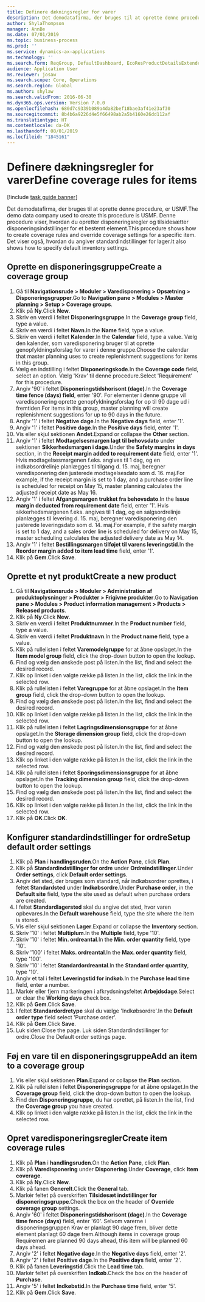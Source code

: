 ```yaml
---
title: Definere dækningsregler for varer
description: Det demodatafirma, der bruges til at oprette denne procedure, er USMF.
author: ShylaThompson
manager: AnnBe
ms.date: 07/01/2019
ms.topic: business-process
ms.prod: ''
ms.service: dynamics-ax-applications
ms.technology: ''
ms.search.form: ReqGroup, DefaultDashboard, EcoResProductDetailsExtended, EcoResProductCreate, InventItemOrderSetup, ReqItemTable
audience: Application User
ms.reviewer: josaw
ms.search.scope: Core, Operations
ms.search.region: Global
ms.author: shylaw
ms.search.validFrom: 2016-06-30
ms.dyn365.ops.version: Version 7.0.0
ms.openlocfilehash: 680d7c9339b089a4da82bef18bae3af41e23af30
ms.sourcegitcommit: 8b4b6a9226d4e5f66498ab2a5b4160e26dd112af
ms.translationtype: HT
ms.contentlocale: da-DK
ms.lasthandoff: 08/01/2019
ms.locfileid: "1845161"
---
```

# <a name="define-coverage-rules-for-items"></a><span data-ttu-id="cb838-103">Definere dækningsregler for varer</span><span class="sxs-lookup"><span data-stu-id="cb838-103">Define coverage rules for items</span></span>

[!include [task guide banner](../../includes/task-guide-banner.md)]

<span data-ttu-id="cb838-104">Det demodatafirma, der bruges til at oprette denne procedure, er USMF.</span><span class="sxs-lookup"><span data-stu-id="cb838-104">The demo data company used to create this procedure is USMF.</span></span> <span data-ttu-id="cb838-105">Denne procedure viser, hvordan du opretter disponeringsregler og tilsidesætter disponeringsindstillinger for et bestemt element.</span><span class="sxs-lookup"><span data-stu-id="cb838-105">This procedure shows how to create coverage rules and override coverage settings for a specific item.</span></span> <span data-ttu-id="cb838-106">Det viser også, hvordan du angiver standardindstillinger for lager.</span><span class="sxs-lookup"><span data-stu-id="cb838-106">It also shows how to specify default inventory settings.</span></span>


## <a name="create-a-coverage-group"></a><span data-ttu-id="cb838-107">Oprette en disponeringsgruppe</span><span class="sxs-lookup"><span data-stu-id="cb838-107">Create a coverage group</span></span>
1. <span data-ttu-id="cb838-108">Gå til **Navigationsrude > Moduler > Varedisponering > Opsætning > Disponeringsgrupper**.</span><span class="sxs-lookup"><span data-stu-id="cb838-108">Go to **Navigation pane > Modules > Master planning > Setup > Coverage groups**.</span></span>
2. <span data-ttu-id="cb838-109">Klik på **Ny**.</span><span class="sxs-lookup"><span data-stu-id="cb838-109">Click **New**.</span></span>
3. <span data-ttu-id="cb838-110">Skriv en værdi i feltet **Disponeringsgruppe**.</span><span class="sxs-lookup"><span data-stu-id="cb838-110">In the **Coverage group** field, type a value.</span></span>
4. <span data-ttu-id="cb838-111">Skriv en værdi i feltet **Navn**.</span><span class="sxs-lookup"><span data-stu-id="cb838-111">In the **Name** field, type a value.</span></span>
5. <span data-ttu-id="cb838-112">Skriv en værdi i feltet **Kalender**.</span><span class="sxs-lookup"><span data-stu-id="cb838-112">In the **Calendar** field, type a value.</span></span> <span data-ttu-id="cb838-113">Vælg den kalender, som varedisponering bruger til at oprette genopfyldningsforslag for varer i denne gruppe.</span><span class="sxs-lookup"><span data-stu-id="cb838-113">Choose the calendar that master planning uses to create replenishment suggestions for items in this group.</span></span>  
6. <span data-ttu-id="cb838-114">Vælg en indstilling i feltet **Disponeringskode**.</span><span class="sxs-lookup"><span data-stu-id="cb838-114">In the **Coverage code** field, select an option.</span></span> <span data-ttu-id="cb838-115">Vælg 'Krav' til denne procedure.</span><span class="sxs-lookup"><span data-stu-id="cb838-115">Select 'Requirement' for this procedure.</span></span>  
7. <span data-ttu-id="cb838-116">Angiv '90' i feltet **Disponeringstidshorisont (dage)**.</span><span class="sxs-lookup"><span data-stu-id="cb838-116">In the **Coverage time fence (days) field**, enter '90'.</span></span> <span data-ttu-id="cb838-117">For elementer i denne gruppe vil varedisponering oprette genopfyldningsforslag for op til 90 dage ud i fremtiden.</span><span class="sxs-lookup"><span data-stu-id="cb838-117">For items in this group, master planning will create replenishment suggestions for up to 90 days in the future.</span></span>  
8. <span data-ttu-id="cb838-118">Angiv '1' i feltet **Negative dage**.</span><span class="sxs-lookup"><span data-stu-id="cb838-118">In the **Negative days** field, enter '1'.</span></span>
9. <span data-ttu-id="cb838-119">Angiv '1' i feltet **Positive dage**.</span><span class="sxs-lookup"><span data-stu-id="cb838-119">In the **Positive days** field, enter '1'.</span></span>
10. <span data-ttu-id="cb838-120">Vis eller skjul sektionen **Andet**.</span><span class="sxs-lookup"><span data-stu-id="cb838-120">Expand or collapse the **Other** section.</span></span>
11. <span data-ttu-id="cb838-121">Angiv '1' i feltet **Modtagelsesmargen lagt til behovsdato** under sektionen **Sikkerhedsmargen i dage**.</span><span class="sxs-lookup"><span data-stu-id="cb838-121">Under the **Safety margins in days** section, in the **Receipt margin added to requirement date** field, enter '1'.</span></span> <span data-ttu-id="cb838-122">Hvis modtagelsesmargenen f.eks. angives til 1 dag, og en indkøbsordrelinje planlægges til tilgang d. 15. maj, beregner varedisponering den justerede modtagelsesdato som d. 16. maj.</span><span class="sxs-lookup"><span data-stu-id="cb838-122">For example, if the receipt margin is set to 1 day, and a purchase order line is scheduled for receipt on May 15, master planning calculates the adjusted receipt date as May 16.</span></span>  
12. <span data-ttu-id="cb838-123">Angiv '1' i feltet **Afgangsmargen trukket fra behovsdato**.</span><span class="sxs-lookup"><span data-stu-id="cb838-123">In the **Issue margin deducted from requirement date** field, enter '1'.</span></span> <span data-ttu-id="cb838-124">Hvis sikkerhedsmargenen f.eks. angives til 1 dag, og en salgsordrelinje planlægges til levering d. 15. maj, beregner varedisponering den justerede leveringsdato som d. 14. maj.</span><span class="sxs-lookup"><span data-stu-id="cb838-124">For example, if the safety margin is set to 1 day, and a sales order line is scheduled for delivery on May 15, master scheduling calculates the adjusted delivery date as May 14.</span></span>  
13. <span data-ttu-id="cb838-125">Angiv '1' i feltet **Bestillingsmargen tilføjet til varens leveringstid**.</span><span class="sxs-lookup"><span data-stu-id="cb838-125">In the **Reorder margin added to item lead time** field, enter '1'.</span></span>
14. <span data-ttu-id="cb838-126">Klik på **Gem**.</span><span class="sxs-lookup"><span data-stu-id="cb838-126">Click **Save**.</span></span>

## <a name="create-a-new-product"></a><span data-ttu-id="cb838-127">Oprette et nyt produkt</span><span class="sxs-lookup"><span data-stu-id="cb838-127">Create a new product</span></span>
1. <span data-ttu-id="cb838-128">Gå til **Navigationsrude > Moduler > Administration af produktoplysninger > Produkter > Frigivne produkter**.</span><span class="sxs-lookup"><span data-stu-id="cb838-128">Go to **Navigation pane > Modules > Product information management > Products > Released products**.</span></span>
2. <span data-ttu-id="cb838-129">Klik på **Ny**.</span><span class="sxs-lookup"><span data-stu-id="cb838-129">Click **New**.</span></span>
3. <span data-ttu-id="cb838-130">Skriv en værdi i feltet **Produktnummer**.</span><span class="sxs-lookup"><span data-stu-id="cb838-130">In the **Product number** field, type a value.</span></span>
4. <span data-ttu-id="cb838-131">Skriv en værdi i feltet **Produktnavn**.</span><span class="sxs-lookup"><span data-stu-id="cb838-131">In the **Product name** field, type a value.</span></span>
5. <span data-ttu-id="cb838-132">Klik på rullelisten i feltet **Varemodelgruppe** for at åbne opslaget.</span><span class="sxs-lookup"><span data-stu-id="cb838-132">In the **Item model group** field, click the drop-down button to open the lookup.</span></span>
6. <span data-ttu-id="cb838-133">Find og vælg den ønskede post på listen.</span><span class="sxs-lookup"><span data-stu-id="cb838-133">In the list, find and select the desired record.</span></span>
7. <span data-ttu-id="cb838-134">Klik op linket i den valgte række på listen.</span><span class="sxs-lookup"><span data-stu-id="cb838-134">In the list, click the link in the selected row.</span></span>
8. <span data-ttu-id="cb838-135">Klik på rullelisten i feltet **Varegruppe** for at åbne opslaget.</span><span class="sxs-lookup"><span data-stu-id="cb838-135">In the **Item group** field, click the drop-down button to open the lookup.</span></span>
9. <span data-ttu-id="cb838-136">Find og vælg den ønskede post på listen.</span><span class="sxs-lookup"><span data-stu-id="cb838-136">In the list, find and select the desired record.</span></span>
10. <span data-ttu-id="cb838-137">Klik op linket i den valgte række på listen.</span><span class="sxs-lookup"><span data-stu-id="cb838-137">In the list, click the link in the selected row.</span></span>
11. <span data-ttu-id="cb838-138">Klik på rullelisten i feltet **Lagringsdimensionsgruppe** for at åbne opslaget.</span><span class="sxs-lookup"><span data-stu-id="cb838-138">In the **Storage dimension group** field, click the drop-down button to open the lookup.</span></span>
12. <span data-ttu-id="cb838-139">Find og vælg den ønskede post på listen.</span><span class="sxs-lookup"><span data-stu-id="cb838-139">In the list, find and select the desired record.</span></span>
13. <span data-ttu-id="cb838-140">Klik op linket i den valgte række på listen.</span><span class="sxs-lookup"><span data-stu-id="cb838-140">In the list, click the link in the selected row.</span></span>
14. <span data-ttu-id="cb838-141">Klik på rullelisten i feltet **Sporingsdimensionsgruppe** for at åbne opslaget.</span><span class="sxs-lookup"><span data-stu-id="cb838-141">In the **Tracking dimension group** field, click the drop-down button to open the lookup.</span></span>
15. <span data-ttu-id="cb838-142">Find og vælg den ønskede post på listen.</span><span class="sxs-lookup"><span data-stu-id="cb838-142">In the list, find and select the desired record.</span></span>
16. <span data-ttu-id="cb838-143">Klik op linket i den valgte række på listen.</span><span class="sxs-lookup"><span data-stu-id="cb838-143">In the list, click the link in the selected row.</span></span>
17. <span data-ttu-id="cb838-144">Klik på **OK**.</span><span class="sxs-lookup"><span data-stu-id="cb838-144">Click **OK**.</span></span>

## <a name="setup-default-order-settings"></a><span data-ttu-id="cb838-145">Konfigurer standardindstillinger for ordre</span><span class="sxs-lookup"><span data-stu-id="cb838-145">Setup default order settings</span></span>
1. <span data-ttu-id="cb838-146">Klik på **Plan** i **handlingsruden**.</span><span class="sxs-lookup"><span data-stu-id="cb838-146">On the **Action Pane**, click **Plan**.</span></span>
2. <span data-ttu-id="cb838-147">Klik på **Standardindstillinger for ordre** under **Ordreindstillinger**.</span><span class="sxs-lookup"><span data-stu-id="cb838-147">Under **Order settings**, click **Default order settings**.</span></span>
3. <span data-ttu-id="cb838-148">Angiv det sted, der bruges som standard, når indkøbsordrer oprettes, i feltet **Standardsted** under **Indkøbsordre**.</span><span class="sxs-lookup"><span data-stu-id="cb838-148">Under **Purchase order**, in the **Default site** field, type the site used as default when purchase orders are created.</span></span>
4. <span data-ttu-id="cb838-149">I feltet **Standardlagersted** skal du angive det sted, hvor varen opbevares.</span><span class="sxs-lookup"><span data-stu-id="cb838-149">In the **Default warehouse** field, type the site where the item is stored.</span></span>
5. <span data-ttu-id="cb838-150">Vis eller skjul sektionen **Lager**.</span><span class="sxs-lookup"><span data-stu-id="cb838-150">Expand or collapse the **Inventory** section.</span></span>
6. <span data-ttu-id="cb838-151">Skriv '10' i feltet **Multiplum**.</span><span class="sxs-lookup"><span data-stu-id="cb838-151">In the **Multiple** field, type '10'.</span></span>
7. <span data-ttu-id="cb838-152">Skriv '10' i feltet **Min. ordreantal**.</span><span class="sxs-lookup"><span data-stu-id="cb838-152">In the **Min. order quantity** field, type '10'.</span></span>
8. <span data-ttu-id="cb838-153">Skriv '100' i feltet **Maks. ordreantal**.</span><span class="sxs-lookup"><span data-stu-id="cb838-153">In the **Max. order quantity** field, type '100'.</span></span>
9. <span data-ttu-id="cb838-154">Skriv '10' i feltet **Standardordreantal**.</span><span class="sxs-lookup"><span data-stu-id="cb838-154">In the **Standard order quantity**, type '10'.</span></span>
10. <span data-ttu-id="cb838-155">Angiv et tal i feltet **Leveringstid for indkøb**.</span><span class="sxs-lookup"><span data-stu-id="cb838-155">In the **Purchase lead time** field, enter a number.</span></span>
11. <span data-ttu-id="cb838-156">Markér eller fjern markeringen i afkrydsningsfeltet **Arbejdsdage**.</span><span class="sxs-lookup"><span data-stu-id="cb838-156">Select or clear the **Working days** check box.</span></span>
12. <span data-ttu-id="cb838-157">Klik på **Gem**.</span><span class="sxs-lookup"><span data-stu-id="cb838-157">Click **Save**.</span></span>
13. <span data-ttu-id="cb838-158">I feltet **Standardordretype** skal du vælge 'Indkøbsordre'.</span><span class="sxs-lookup"><span data-stu-id="cb838-158">In the **Default order type** field select 'Purchase order'.</span></span>
14. <span data-ttu-id="cb838-159">Klik på **Gem**.</span><span class="sxs-lookup"><span data-stu-id="cb838-159">Click **Save**.</span></span>
15. <span data-ttu-id="cb838-160">Luk siden.</span><span class="sxs-lookup"><span data-stu-id="cb838-160">Close the page.</span></span> <span data-ttu-id="cb838-161">Luk siden Standardindstillinger for ordre.</span><span class="sxs-lookup"><span data-stu-id="cb838-161">Close the Default order settings page.</span></span>  

## <a name="add-an-item-to-a-coverage-group"></a><span data-ttu-id="cb838-162">Føj en vare til en disponeringsgruppe</span><span class="sxs-lookup"><span data-stu-id="cb838-162">Add an item to a coverage group</span></span>
1. <span data-ttu-id="cb838-163">Vis eller skjul sektionen **Plan**.</span><span class="sxs-lookup"><span data-stu-id="cb838-163">Expand or collapse the **Plan** section.</span></span>
2. <span data-ttu-id="cb838-164">Klik på rullelisten i feltet **Disponeringsgruppe** for at åbne opslaget.</span><span class="sxs-lookup"><span data-stu-id="cb838-164">In the **Coverage group** field, click the drop-down button to open the lookup.</span></span>
3. <span data-ttu-id="cb838-165">Find den **Disponeringsgruppe**, du har oprettet, på listen.</span><span class="sxs-lookup"><span data-stu-id="cb838-165">In the list, find the **Coverage group** you have created.</span></span>
4. <span data-ttu-id="cb838-166">Klik op linket i den valgte række på listen.</span><span class="sxs-lookup"><span data-stu-id="cb838-166">In the list, click the link in the selected row.</span></span>

## <a name="create-item-coverage-rules"></a><span data-ttu-id="cb838-167">Opret varedisponeringsregler</span><span class="sxs-lookup"><span data-stu-id="cb838-167">Create item coverage rules</span></span>
1. <span data-ttu-id="cb838-168">Klik på **Plan** i **handlingsruden**.</span><span class="sxs-lookup"><span data-stu-id="cb838-168">On the **Action Pane**, click **Plan**.</span></span>
2. <span data-ttu-id="cb838-169">Klik på **Varedisponering** under **Disponering**.</span><span class="sxs-lookup"><span data-stu-id="cb838-169">Under **Coverage**, click **Item coverage**.</span></span>
3. <span data-ttu-id="cb838-170">Klik på **Ny**.</span><span class="sxs-lookup"><span data-stu-id="cb838-170">Click **New**.</span></span>
4. <span data-ttu-id="cb838-171">Klik på fanen **Generelt**.</span><span class="sxs-lookup"><span data-stu-id="cb838-171">Click the **General** tab.</span></span>
5. <span data-ttu-id="cb838-172">Markér feltet på overskriften **Tilsidesæt indstillinger for disponeringsgruppe**.</span><span class="sxs-lookup"><span data-stu-id="cb838-172">Check the box on the header of **Override coverage group** settings.</span></span>
6. <span data-ttu-id="cb838-173">Angiv '60' i feltet **Disponeringstidshorisont (dage)**.</span><span class="sxs-lookup"><span data-stu-id="cb838-173">In the **Coverage time fence (days)** field, enter '60'.</span></span> <span data-ttu-id="cb838-174">Selvom varerne i disponeringsgruppen Krav er planlagt 90 dage frem, bliver dette element planlagt 60 dage frem.</span><span class="sxs-lookup"><span data-stu-id="cb838-174">Although items in coverage group Requiremen are planned 90 days ahead, this item will be planned 60 days ahead.</span></span>  
7. <span data-ttu-id="cb838-175">Angiv '2' i feltet **Negative dage**.</span><span class="sxs-lookup"><span data-stu-id="cb838-175">In the **Negative days** field, enter '2'.</span></span>
8. <span data-ttu-id="cb838-176">Angiv '2' i feltet **Positive dage**.</span><span class="sxs-lookup"><span data-stu-id="cb838-176">In the **Positive days** field, enter '2'.</span></span>
9. <span data-ttu-id="cb838-177">Klik på fanen **Leveringstid**.</span><span class="sxs-lookup"><span data-stu-id="cb838-177">Click the **Lead time** tab.</span></span>
10. <span data-ttu-id="cb838-178">Markér feltet på overskriften **Indkøb**.</span><span class="sxs-lookup"><span data-stu-id="cb838-178">Check the box on the header of **Purchase**.</span></span>
11. <span data-ttu-id="cb838-179">Angiv '5' i feltet **Indkøbstid**.</span><span class="sxs-lookup"><span data-stu-id="cb838-179">In the **Purchase time** field, enter '5'.</span></span>
12. <span data-ttu-id="cb838-180">Klik på **Gem**.</span><span class="sxs-lookup"><span data-stu-id="cb838-180">Click **Save**.</span></span>


